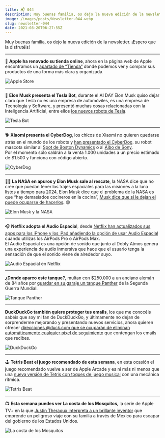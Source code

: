 ```yaml
---
title: 📬 044
description: Muy buenas familia, os dejo la nueva edición de la newsletter. ¡Espero que la disfrutéis!
image: /images/posts/Newsletter-044.webp
slug: newsletter-044
date: 2021-08-20T06:27:55Z
---
```


Muy buenas familia, os dejo la nueva edición de la newsletter. ¡Espero que la disfrutéis!

---

🍎 **Apple ha renovado su tienda online**, ahora en la página web de Apple encontramos un [apartado de “Tienda”](https://www.apple.com/store) donde podemos ver y comprar sus productos de una forma más clara y organizada.

![Apple Store](https://bucketeer-e05bbc84-baa3-437e-9518-adb32be77984.s3.amazonaws.com/public/images/4f5f79da-b55d-4e18-81d9-8e03200f9125_2732x1786.jpeg)

---

🤖 **Elon Musk presenta el Tesla Bot**, durante el AI DAY Elon Musk quiso dejar claro que Tesla no es una empresa de automóviles, es una empresa de Tecnología y Software, y presentó muchas cosas relacionadas con la Inteligencia Artificial, entre ellos [los nuevos robots de Tesla](https://hipertextual.com/2021/08/tesla-bot-robot-elon-musk).

![Tesla Bot](https://bucketeer-e05bbc84-baa3-437e-9518-adb32be77984.s3.amazonaws.com/public/images/a19b6800-8604-44dc-8dc4-8bc19b378298_2120x1414.jpeg)

---

🐕 **Xiaomi presenta el CyberDog**, los chicos de Xiaomi no quieren quedarse atrás en el mundo de los robots y [han presentado el CyberDog](https://blog.mi.com/en/2021/08/10/xiaomi-launches-cyberdog-an-open-source-quadruped-robot-companion/), su robot mascota similar al [Spot de Boston Dynamics](https://www.bostondynamics.com/spot) o al [Aibo de Sony](https://electronics.sony.com/aibo/p/ers1000).  
Por el momento sólo saldrán a la venta 1.000 unidades a un precio estimado de $1.500 y funciona con código abierto.

![CyberDog](https://bucketeer-e05bbc84-baa3-437e-9518-adb32be77984.s3.amazonaws.com/public/images/eedaaaed-92c1-42d2-8625-98762f33a349_1820x1213.webp)

---

👩‍🚀 **La NASA en apuros y Elon Musk sale al rescate**, la NASA dice que no cree que puedan tener los trajes espaciales para las misiones a la luna listos a tiempo para 2024, Elon Musk dice que el problema de la NASA es que “hay demasiados cocineros en la cocina”, [Musk dice que si le dejan el puede ocuparse de hacerlos](https://es.gizmodo.com/la-nasa-dice-que-los-trajes-espaciales-para-ir-a-la-lun-1847458682). 😅

![Elon Musk y la NASA](https://bucketeer-e05bbc84-baa3-437e-9518-adb32be77984.s3.amazonaws.com/public/images/e3b16763-32f9-4adb-acac-995323a21c9e_1600x974.webp)

---

🎧 **Netflix adopta el Audio Espacial**, desde [Netflix han actualizados sus apps para los iPhone y los iPad añadiendo la opción de usar Audio Espacial](https://www.europapress.es/portaltic/internet/noticia-netflix-lanza-soporte-audio-espacial-iphone-ipad-20210819142329.html) cuando utilizas los AirPods Pro o AirPods Max.  
El Audio Espacial es una opción de sonido que junto al Dobly Atmos genera una experiencia de audio inmersiva que hace que el usuario tenga la sensación de que el sonido viene de alrededor suyo.

![Audio Espacial en Netflix](https://bucketeer-e05bbc84-baa3-437e-9518-adb32be77984.s3.amazonaws.com/public/images/9d6c146b-a9fe-4ac4-8205-e6d8e2c2913d_1200x675.jpeg)

---

**¿Donde aparco este tanque?**, multan con $250.000 a un anciano alemán de 84 años por [guardar en su garaje un tanque Panther](https://es.gizmodo.com/multan-con-250-000-euros-a-un-anciano-aleman-que-guarda-1847419800) de la Segunda Guerra Mundial.

![Tanque Panther](https://bucketeer-e05bbc84-baa3-437e-9518-adb32be77984.s3.amazonaws.com/public/images/8ba998c4-47d3-4d49-b5c2-5ec59b3445fa_1600x900.webp)

---

**DuckDuckGo también quiere proteger tus emails**, los que me conocéis sabéis que soy mi fan de DuckDuckGo, y últimamente no dejan de sorprenderme mejorando y presentando nuevos servicios, ahora quieren ofrecer [direcciones @duck.com que se ocuparán de eliminan automáticamente cualquier pixel de seguimiento](https://www.muycomputer.com/2021/07/20/duckduckgo-correo-electronico/) que contengan los emails que recibes.

![DuckDuckGo](https://bucketeer-e05bbc84-baa3-437e-9518-adb32be77984.s3.amazonaws.com/public/images/32db7503-3e2d-409c-b95e-efef567f2c80_2036x989.jpeg)

---

🕹 **Tetris Beat el juego recomendado de esta semana**, en esta ocasión el juego recomendado vuelve a ser de Apple Arcade y es ni más ni menos que una [nueva versión de Tetris con toques de juego musical](https://apps.apple.com/us/app/tetris-beat/id1536485727?l=es) con una mecánica rítmica.

![Tetris Beat](https://bucketeer-e05bbc84-baa3-437e-9518-adb32be77984.s3.amazonaws.com/public/images/e6eb033f-dc41-4d39-9bf3-4b2cec44ddea_2732x1402.jpeg)

---

📺 **Esta semana puedes ver La costa de los Mosquitos**, la serie de Apple TV+ en la que [Justin Theraoux interpreta a un brillante inventor](https://tv.apple.com/us/show/la-costa-de-los-mosquitos/umc.cmc.5nghmxp88xe0qxhtlhfiu5r2h) que emprende un peligroso viaje con su familia a través de Mexico para escapar del gobierno de los Estados Unidos.

![La costa de los Mosquitos](https://bucketeer-e05bbc84-baa3-437e-9518-adb32be77984.s3.amazonaws.com/public/images/eda8ed49-4d76-4305-a452-0bb0c7277280_2732x1371.jpeg)

